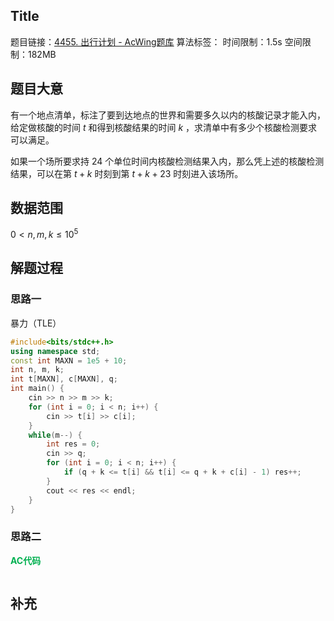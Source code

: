 ## Title
题目链接：[4455. 出行计划 - AcWing题库](https://www.acwing.com/problem/content/description/4458/)
算法标签： 
时间限制：1.5s
空间限制：182MB

## 题目大意
有一个地点清单，标注了要到达地点的世界和需要多久以内的核酸记录才能入内，给定做核酸的时间 $t$ 和得到核酸结果的时间 $k$ ，求清单中有多少个核酸检测要求可以满足。

如果一个场所要求持 $24$ 个单位时间内核酸检测结果入内，那么凭上述的核酸检测结果，可以在第 $t+k$ 时刻到第 $t+k+23$ 时刻进入该场所。

##  数据范围

$0 < n,m,k \leq 10^5$

## 解题过程

### 思路一
暴力（TLE）
```cpp
#include<bits/stdc++.h>
using namespace std;
const int MAXN = 1e5 + 10;
int n, m, k;
int t[MAXN], c[MAXN], q;
int main() {
	cin >> n >> m >> k;
	for (int i = 0; i < n; i++) {
		cin >> t[i] >> c[i];
	}
	while(m--) {
		int res = 0;
		cin >> q;
		for (int i = 0; i < n; i++) {
			if (q + k <= t[i] && t[i] <= q + k + c[i] - 1) res++;
		}
		cout << res << endl;
	}
}
```

### 思路二
  
<strong style="color:#00b050;">AC代码</strong>

```cpp

```

## 补充